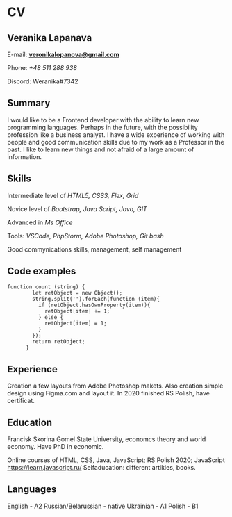 # CV

## Veranika Lapanava
E-mail: **veronikalopanova@gmail.com** 

Phone: *+48 511 288 938*

Discord: Weranika#7342

## Summary
I would like to be a Frontend developer with the ability to learn new programming languages. Perhaps in the future, with the possibility profession like a business analyst. I have a wide experience of working with people and good communication skills due to my work as a Professor in the past. I like to learn new things and not afraid of a large amount of information.

## Skills
Intermediate level of *HTML5, CSS3, Flex, Grid*

Novice level of *Bootstrap, Java Script, Java, GIT*

Advanced in *Ms Office*

Tools: *VSCode, PhpStorm, Adobe Photoshop, Git bash*

Good commynications skills, management, self management

## Code examples
```
function count (string) { 
        let retObject = new Object();
        string.split('').forEach(function (item){
          if (retObject.hasOwnProperty(item)){
            retObject[item] += 1;
          } else {
            retObject[item] = 1;
          }
        });        
        return retObject;
      }
```      
## Experience 
Creation a few layouts from Adobe Photoshop makets. Also creation simple design using Figma.com and layout it.
In 2020 finished RS Polish, have certificat.

## Education 
Francisk Skorina Gomel State University, economcs theory and world economy. Have PhD in economic.

Online courses of HTML, CSS, Java, JavaScript; 
RS Polish 2020;
JavaScript https://learn.javascript.ru/
Selfaducation: different artikles, books.

## Languages
English - A2
Russian/Belarussian - native
Ukrainian - A1
Polish - В1
